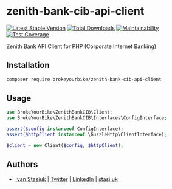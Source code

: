 # zenith-bank-cib-api-client

[![Latest Stable Version](https://img.shields.io/github/v/release/brokeyourbike/zenith-bank-cib-api-client-php)](https://github.com/brokeyourbike/zenith-bank-cib-api-client-php/releases)
[![Total Downloads](https://poser.pugx.org/brokeyourbike/zenith-bank-cib-api-client/downloads)](https://packagist.org/packages/brokeyourbike/zenith-bank-cib-api-client)
[![Maintainability](https://api.codeclimate.com/v1/badges/06e6f430434ed2f85f46/maintainability)](https://codeclimate.com/github/brokeyourbike/zenith-bank-cib-api-client-php/maintainability)
[![Test Coverage](https://api.codeclimate.com/v1/badges/06e6f430434ed2f85f46/test_coverage)](https://codeclimate.com/github/brokeyourbike/zenith-bank-cib-api-client-php/test_coverage)

Zenith Bank API Client for PHP (Corporate Internet Banking)

## Installation

```bash
composer require brokeyourbike/zenith-bank-cib-api-client
```

## Usage

```php
use BrokeYourBike\ZenithBankCIB\Client;
use BrokeYourBike\ZenithBankCIB\Interfaces\ConfigInterface;

assert($config instanceof ConfigInterface);
assert($httpClient instanceof \GuzzleHttp\ClientInterface);

$client = new Client($config, $httpClient);
```

## Authors

- [Ivan Stasiuk](https://github.com/brokeyourbike) | [Twitter](https://twitter.com/brokeyourbike) | [LinkedIn](https://www.linkedin.com/in/brokeyourbike) | [stasi.uk](https://stasi.uk)
